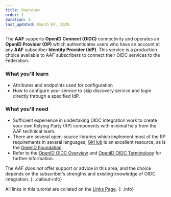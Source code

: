 ```yaml
---
title: Overview
order: 1
duration: 1
last_updated: March 07, 2025
---
```


The **AAF** supports **OpenID Connect (OIDC)** connectivity and operates an **OpenID Provider (OP)** which authenticates users who have an account at any **AAF** subscriber **Identity Provider (IdP)**. This service is a production choice available to AAF subscribers to connect their OIDC services to the Federation.

### What you'll learn

- Attributes and endpoints used for configuration
- How to configure your service to skip discovery service and login directly through a specified IdP.

### What you'll need

- Sufficient experience in undertaking OIDC integration work to create your own Relying Party (RP) components with minimal help from the AAF technical team.
- There are several open-source libraries which implement most of the RP requirements in several languages, [GitHub](https://github.com) is an excellent resource, as is the [OpenID Foundation](https://openid.net/developers/libraries/).
- Refer to the [OpenID OIDC Overview](https://openid.net/specs/openid-connect-core-1_0.html#Overview) and [OpenID OIDC 
  Terminology](https://openid.net/specs/openid-connect-core-1_0.html#Terminology) for further information.


The AAF *does not* offer support or advice in this area, and the choice depends on the subscriber’s strengths and existing knowledge of OIDC integration.
{: .callout-info}

All links in this tutorial are collated on the [Links Page](/openid-connect-integration/06-links).
{: .info}
